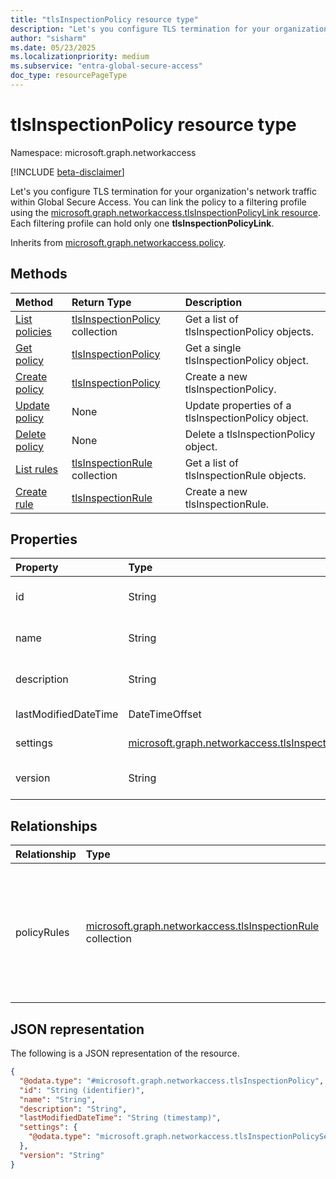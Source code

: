 ```yaml
---
title: "tlsInspectionPolicy resource type"
description: "Let's you configure TLS termination for your organization's network traffic within Global Secure Access."
author: "sisharm"
ms.date: 05/23/2025
ms.localizationpriority: medium
ms.subservice: "entra-global-secure-access"
doc_type: resourcePageType
---
```


# tlsInspectionPolicy resource type

Namespace: microsoft.graph.networkaccess

[!INCLUDE [beta-disclaimer](../../includes/beta-disclaimer.md)]

Let's you configure TLS termination for your organization's network traffic within Global Secure Access. You can link the policy to a filtering profile using the [microsoft.graph.networkaccess.tlsInspectionPolicyLink resource](../resources/networkaccess-tlsInspectionPolicyLink.md). Each filtering profile can hold only one **tlsInspectionPolicyLink**.


Inherits from [microsoft.graph.networkaccess.policy](../resources/networkaccess-policy.md).


## Methods

|Method|Return Type|Description|
|:---|:---|:---|
|[List policies](../api/networkaccess-networkaccessroot-list-tlsinspectionpolicies.md)|[tlsInspectionPolicy](networkaccess-tlsinspectionpolicy.md) collection|Get a list of tlsInspectionPolicy objects.|
|[Get policy](../api/networkaccess-tlsinspectionpolicy-get.md)|[tlsInspectionPolicy](networkaccess-tlsinspectionpolicy.md)|Get a single tlsInspectionPolicy object.|
|[Create policy](../api/networkaccess-networkaccessroot-post-tlsinspectionpolicies.md)|[tlsInspectionPolicy](networkaccess-tlsinspectionpolicy.md)|Create a new tlsInspectionPolicy.|
|[Update policy](../api/networkaccess-tlsinspectionpolicy-update.md)|None|Update properties of a tlsInspectionPolicy object.|
|[Delete policy](../api/networkaccess-tlsinspectionpolicy-delete.md)|None|Delete a tlsInspectionPolicy object.|
|[List rules](../api/networkaccess-tlsinspectionpolicy-list-policyrules.md)|[tlsInspectionRule](networkaccess-tlsinspectionrule.md) collection|Get a list of tlsInspectionRule objects.|
|[Create rule](../api/networkaccess-tlsinspectionpolicy-post-policyrules.md)|[tlsInspectionRule](networkaccess-tlsinspectionrule.md)|Create a new tlsInspectionRule.|

## Properties

|Property|Type|Description|
|:---|:---|:---|
|id|String|The unique identifier for the policy. Read-only. Inherited from [microsoft.graph.networkaccess.policy](../resources/networkaccess-policy.md).|
|name|String|The display name of the policy. Inherited from [microsoft.graph.networkaccess.policy](../resources/networkaccess-policy.md).|
|description|String|Optional description of the policy. Inherited from [microsoft.graph.networkaccess.policy](../resources/networkaccess-policy.md).|
|lastModifiedDateTime|DateTimeOffset|The timestamp of when the policy was last modified. Read-only.|
|settings|[microsoft.graph.networkaccess.tlsInspectionPolicySettings](networkaccess-tlsinspectionpolicysettings.md)|Settings that configure the default behavior of the policy.|
|version|String|Version number of the policy. Read-only.  Inherited from [microsoft.graph.networkaccess.policy](../resources/networkaccess-policy.md).|

## Relationships

|Relationship|Type|Description|
|:---|:---|:---|
|policyRules|[microsoft.graph.networkaccess.tlsInspectionRule](networkaccess-tlsinspectionrule.md) collection|Collection of rules that define the specific matching conditions and desired actions for TLS inspection. Must contain rules of type `tlsInspectionRule` only.|

## JSON representation

The following is a JSON representation of the resource.

<!-- {
  "blockType": "resource",
  "keyProperty": "id",
  "@odata.type": "microsoft.graph.networkaccess.tlsInspectionPolicy"
}
-->

``` json
{
  "@odata.type": "#microsoft.graph.networkaccess.tlsInspectionPolicy",
  "id": "String (identifier)",
  "name": "String",
  "description": "String",
  "lastModifiedDateTime": "String (timestamp)",
  "settings": {
    "@odata.type": "microsoft.graph.networkaccess.tlsInspectionPolicySettings"
  },
  "version": "String"
}
```
